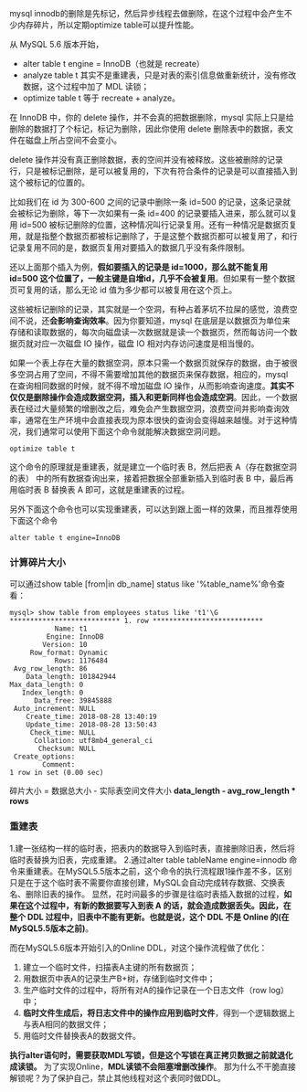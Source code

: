 mysql innodb的删除是先标记，然后异步线程去做删除，在这个过程中会产生不少内存碎片，所以定期optimize table可以提升性能。

从 MySQL 5.6 版本开始，
- alter table t engine = InnoDB（也就是 recreate）
- analyze table t 其实不是重建表，只是对表的索引信息做重新统计，没有修改数据，这个过程中加了 MDL 读锁；
- optimize table t 等于 recreate + analyze。


在 InnoDB 中，你的 delete 操作，并不会真的把数据删除，mysql 实际上只是给删除的数据打了个标记，标记为删除，因此你使用 delete 删除表中的数据，表文件在磁盘上所占空间不会变小。

delete 操作并没有真正删除数据，表的空间并没有被释放。这些被删除的记录行，只是被标记删除，是可以被复用的，下次有符合条件的记录是可以直接插入到这个被标记的位置的。

比如我们在 id 为 300-600 之间的记录中删除一条 id=500 的记录，这条记录就会被标记为删除，等下一次如果有一条 id=400 的记录要插入进来，那么就可以复用 id=500 被标记删除的位置，这种情况叫行记录复用。还有一种情况是数据页复用，就是指整个数据页都被标记删除了，于是这整个数据页都可以被复用了，和行记录复用不同的是，数据页复用对要插入的数据几乎没有条件限制。

还以上面那个插入为例，**假如要插入的记录是 id=1000，那么就不能复用 id=500 这个位置了，一般主键是自增id，几乎不会被复用**。但如果有一整个数据页可复用的话，那么无论 id 值为多少都可以被复用在这个页上。

这些被标记删除的记录，其实就是一个空洞，有种占着茅坑不拉屎的感觉，浪费空间不说，还**会影响查询效率**。因为你要知道，mysql 在底层是以数据页为单位来存储和读取数据的，每次向磁盘读一次数据就是读一个数据页，然而每访问一个数据页就对应一次磁盘 IO 操作，磁盘 IO 相对内存访问速度是相当慢的。



如果一个表上存在大量的数据空洞，原本只需一个数据页就保存的数据，由于被很多空洞占用了空间，不得不需要增加其他的数据页来保存数据，相应的，mysql 在查询相同数据的时候，就不得不增加磁盘 IO 操作，从而影响查询速度。**其实不仅仅是删除操作会造成数据空洞，插入和更新同样也会造成空洞**。因此，一个数据表在经过大量频繁的增删改之后，难免会产生数据空洞，浪费空间并影响查询效率，通常在生产环境中会直接表现为原本很快的查询会变得越来越慢。对于这种情况，我们通常可以使用下面这个命令就能解决数据空洞问题。
```
optimize table t
```
这个命令的原理就是重建表，就是建立一个临时表 B，然后把表 A（存在数据空洞的表） 中的所有数据查询出来，接着把数据全部重新插入到临时表 B 中，最后再用临时表 B 替换表 A 即可，这就是重建表的过程。

另外下面这个命令也可以实现重建表，可以达到跟上面一样的效果，而且推荐使用下面这个命令
```
alter table t engine=InnoDB
```
### 计算碎片大小
可以通过show table [from|in db_name] status like '%table_name%'命令查看：
```
mysql> show table from employees status like 't1'\G
*************************** 1. row ***************************
           Name: t1
         Engine: InnoDB
        Version: 10
     Row_format: Dynamic
           Rows: 1176484
 Avg_row_length: 86
    Data_length: 101842944
Max_data_length: 0
   Index_length: 0
      Data_free: 39845888
 Auto_increment: NULL
    Create_time: 2018-08-28 13:40:19
    Update_time: 2018-08-28 13:50:43
     Check_time: NULL
      Collation: utf8mb4_general_ci
       Checksum: NULL
 Create_options: 
        Comment: 
1 row in set (0.00 sec)

```
碎片大小 = 数据总大小 - 实际表空间文件大小
**data_length - avg_row_length * rows**

### 重建表
1.建一张结构一样的临时表，把表内的数据导入到临时表，直接删除旧表，然后将临时表替换为旧表，完成重建。
2.通过alter table tableName engine=innodb 命令来重建表。在MySQL5.5版本之前，这个命令的执行流程跟1操作差不多，区别只是在于这个临时表不需要你直接创建，MySQL会自动完成转存数据、交换表名、删除旧表的操作。
显然，花时间最多的步骤是往临时表插入数据的过程，**如果在这个过程中，有新的数据要写入到表 A 的话，就会造成数据丢失。因此，在整个 DDL 过程中，旧表中不能有更新。也就是说，这个 DDL 不是 Online 的(在MySQL5.5版本之前)**。

而在MySQL5.6版本开始引入的Online DDL，对这个操作流程做了优化：
1. 建立一个临时文件，扫描表A主键的所有数据页；
2. 用数据页中表A的记录生产B+树，存储到临时文件中；
3. 生产临时文件的过程中，将所有对A的操作记录在一个日志文件（row log）中；
4. **临时文件生成后，将日志文件中的操作应用到临时文件**，得到一个逻辑数据上与表A相同的数据文件；
5. 用临时文件替换表A的数据文件。

**执行alter语句时，需要获取MDL写锁，但是这个写锁在真正拷贝数据之前就退化成读锁。**
为了实现Online，**MDL读锁不会阻塞增删改操作**。
那为什么不干脆直接解锁呢？为了保护自己，禁止其他线程对这个表同时做DDL。
